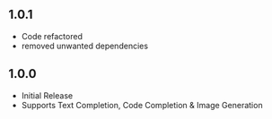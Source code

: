 ## 1.0.1
* Code refactored 
* removed unwanted dependencies

## 1.0.0

* Initial Release 
* Supports Text Completion, Code Completion & Image Generation
